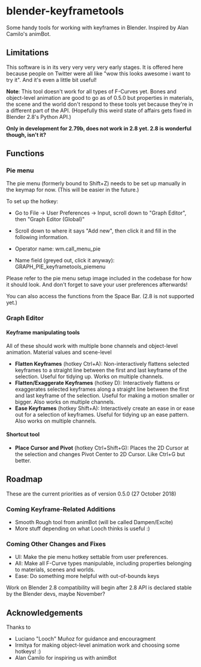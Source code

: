 # blender-keyframetools

Some handy tools for working with keyframes in Blender. Inspired by Alan Camilo's animBot.

## Limitations

This software is in its very very very very early stages. It is offered here because people on Twitter were all like "wow this looks awesome i want to try it". And it's even a little bit useful!

**Note**: This tool doesn't work for all types of F-Curves yet. Bones and object-level animation are good to go as of 0.5.0 but properties in materials, the scene and the world don't respond to these tools yet because they're in a different part of the API. (Hopefully this weird state of affairs gets fixed in Blender 2.8's Python API.)

**Only in development for 2.79b, does not work in 2.8 yet. 2.8 is wonderful though, isn't it?**

## Functions

### Pie menu

The pie menu (formerly bound to Shift+Z) needs to be set up manually in the keymap for now. (This will be easier in the future.)

To set up the hotkey:

* Go to File -> User Preferences -> Input, scroll down to "Graph Editor", then "Graph Editor (Global)"
* Scroll down to where it says "Add new", then click it and fill in the following information.

* Operator name: wm.call\_menu\_pie
* Name field (greyed out, click it anyway): GRAPH\_PIE\_keyframetools\_piemenu

Please refer to the pie menu setup image included in the codebase for how it should look. And don't forget to save your user preferences afterwards!

You can also access the functions from the Space Bar. (2.8 is not supported yet.)

### Graph Editor

#### Keyframe manipulating tools

All of these should work with multiple bone channels and object-level animation. Material values and scene-level 

* **Flatten Keyframes** (hotkey Ctrl+A): Non-interactively flattens selected keyframes to a straight line between the first and last keyframe of the selection. Useful for tidying up. Works on multiple channels.
* **Flatten/Exaggerate Keyframes** (hotkey D): Interactively flattens or exaggerates selected keyframes along a straight line between the first and last keyframe of the selection. Useful for making a motion smaller or bigger. Also works on multiple channels. 
* **Ease Keyframes** (hotkey Shift+A): Interactively create an ease in or ease out for a selection of keyframes. Useful for tidying up an ease pattern. Also works on multiple channels.

#### Shortcut tool

* **Place Cursor and Pivot** (hotkey Ctrl+Shift+G): Places the 2D Cursor at the selection and changes Pivot Center to 2D Cursor. Like Ctrl+G but better.

## Roadmap

These are the current priorities as of version 0.5.0 (27 October 2018)

### Coming Keyframe-Related Additions

* Smooth Rough tool from animBot (will be called Dampen/Excite)
* More stuff depending on what Looch thinks is useful :)

### Coming Other Changes and Fixes

* UI: Make the pie menu hotkey settable from user preferences.
* All: Make all F-Curve types manipulable, including properties belonging to materials, scenes and worlds.
* Ease: Do something more helpful with out-of-bounds keys 

Work on Blender 2.8 compatibility will begin after 2.8 API is declared stable by the Blender devs, maybe November? 

## Acknowledgements

Thanks to

* Luciano "Looch" Muñoz for guidance and encouragment
* Irmitya for making object-level animation work and choosing some hotkeys! :)
* Alan Camilo for inspiring us with animBot
